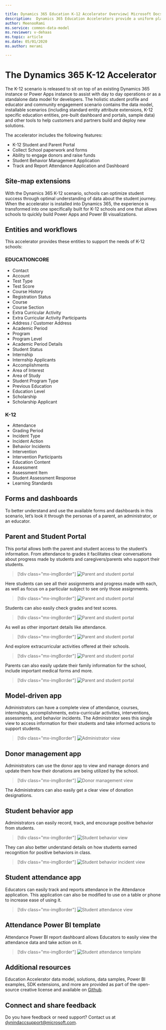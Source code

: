 ```yaml
---

title: Dynamics 365 Education K-12 Accelerator Overview| Microsoft Docs
description:  Dynamics 365 Education Accelerators provide a uniform platform for those who wish to connect, embed, or extend the Dynamics 365 platform and Power Platform.
author: MeenooRami
ms.service: common-data-model
ms.reviewer: v-dehaas
ms.topic: article
ms.date: 05/01/2020
ms.author: merami

---
```


# The Dynamics 365 K-12 Accelerator

The K-12 scenario is released to sit on top of an existing Dynamics 365 instance or Power Apps instance to assist with day to day operations or as a standalone data model for developers. The holistic student profile and educator and community engagement scenario contains the data model, installable scenarios (including standard entity attribute extensions, K-12 specific education entities, pre-built dashboard and portals, sample data) and other tools to help customers and partners build and deploy new solutions.

The accelerator includes the following features:

- K-12 Student and Parent Portal
- Collect School paperwork and forms
- Ability to engage donors and raise funds
- Student Behavior Management Application
- Track and Report Attendance Application and Dashboard

## Site-map extensions

With the Dynamics 365 K-12 scenario, schools can optimize student success through optimal understanding of data about the student journey. When the accelerator is installed into Dynamics 365, the experience is transformed into one specifically built for K-12 schools and one that allows schools to quickly build Power Apps and Power BI visualizations.

## Entities and workflows

This accelerator provides these entities to support the needs of K-12 schools:

### EDUCATIONCORE

- Contact
- Account
- Test Type
- Test Score
- Course History
- Registration Status
- Course
- Course Section
- Extra Curricular Activity
- Extra Curricular Activity Participants
- Address / Customer Address
- Academic Period
- Program 
- Program Level
- Academic Period Details
- Student Status
- Internship
- Internship Applicants
- Accomplishments
- Area of Interest
- Area of Study
- Student Program Type
- Previous Education
- Education Level
- Scholarship
- Scholarship Applicant

### K-12

- Attendance
- Grading Period
- Incident Type
- Incident Action
- Behavior Incidents
- Intervention
- Intervention Participants
- Education Content
- Assessment
- Assessment Item
- Student Assessment Response
- Learning Standards

## Forms and dashboards

To better understand and use the available forms and dashboards in this scenario, let’s look it through the personas of a parent, an administrator, or an educator.

## Parent and Student Portal

This portal allows both the parent and student access to the student’s information. From attendance to grades it facilitates clear conversations about progress made by students and caregivers/parents who support their students.

> [!div class="mx-imgBorder"]
> ![Parent and student portal](media/parent-student-portal-1.png "Parent and student portal")

Here students can see all their assignments and progress made with each, as well as focus on a particular subject to see only those assignments.

> [!div class="mx-imgBorder"]
> ![Parent and student portal](media/parent-student-portal-2.png "Parent and student portal")

Students can also easily check grades and test scores.

> [!div class="mx-imgBorder"]
> ![Parent and student portal](media/parent-student-portal-3.png "Parent and student portal")

As well as other important details like attendance.

> [!div class="mx-imgBorder"]
> ![Parent and student portal](media/parent-student-portal-4.png "Parent and student portal")

And explore extracurricular activities offered at their schools.

> [!div class="mx-imgBorder"]
> ![Parent and student portal](media/parent-student-portal-5.png "Parent and student portal")

Parents can also easily update their family information for the school, include important medical forms and more.

> [!div class="mx-imgBorder"]
> ![Parent and student portal](media/parent-student-portal-6.png "Parent and student portal")

## Model-driven app

Administrators can have a complete view of attendance, courses, internships, accomplishments, extra-curricular activities, interventions, assessments, and behavior incidents. The Administrator sees this single view to access information for their students and take informed actions to support students.

> [!div class="mx-imgBorder"]
> ![Administrator view](media/edu-admin-view.png "Administrator view")

## Donor management app

Administrators can use the donor app to view and manage donors and update them how their donations are being utilized by the school.

> [!div class="mx-imgBorder"]
> ![Donor management view](media/edu-donor-mgmt-view.png "Donor management view")

The Administrators can also easily get a clear view of donation designations.

## Student behavior app

Administrators can easily record, track, and encourage positive behavior from students.

> [!div class="mx-imgBorder"]
> ![Student behavior view](media/behavior-view.png "Student behavior view")

They can also better understand details on how students earned recognition for positive behaviors in class.

> [!div class="mx-imgBorder"]
> ![Student behavior incident view](media/behavior-view-2.png "Student behavior incident view")

## Student attendance app

Educators can easily track and reports attendance in the Attendance application. This application can also be modified to use on a table or phone to increase ease of using it.

> [!div class="mx-imgBorder"]
> ![Student attendance view](media/attendance-app.png "Student attendance view")

## Attendance Power BI template

Attendance Power BI report dashboard allows Educators to easily view the attendance data and take action on it.

> [!div class="mx-imgBorder"]
> ![Student attendance template](media/attendance-template.png "Student attendance template")

## Additional resources

Education Accelerator data model, solutions, data samples, Power BI examples, SDK extensions, and more are provided as part of the open-source creative license and available on [Github](https://aka.ms/edugithub).

## Connect and share feedback
Do you have feedback or need support? Contact us at [dynindaccsupport@microsoft.com](mailto:dynindaccsupport@microsoft.com).
